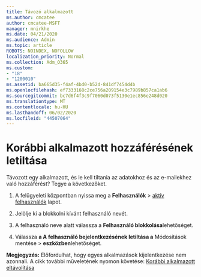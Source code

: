 ```yaml
---
title: Távozó alkalmazott
ms.author: cmcatee
author: cmcatee-MSFT
manager: mnirkhe
ms.date: 04/21/2020
ms.audience: Admin
ms.topic: article
ROBOTS: NOINDEX, NOFOLLOW
localization_priority: Normal
ms.collection: Adm_O365
ms.custom:
- "18"
- "1200010"
ms.assetid: ba665d35-f4af-4bd0-b52d-841df7454d4b
ms.openlocfilehash: ef7333168c2ce756a209154e3c7989b857ca1ab6
ms.sourcegitcommit: bc7d6f4f3c9f7060d073f5130e1ec856e248d020
ms.translationtype: MT
ms.contentlocale: hu-HU
ms.lasthandoff: 06/02/2020
ms.locfileid: "44507064"
---
```

# <a name="block-access-to-a-former-employee"></a>Korábbi alkalmazott hozzáférésének letiltása

Távozott egy alkalmazott, és le kell tiltania az adatokhoz és az e-mailekhez való hozzáférést? Tegye a következőket.
  
1. A felügyeleti központban nyissa meg a **Felhasználók** \> [aktív felhasználók](https://go.microsoft.com/fwlink/p/?linkid=834822) lapot.

2. Jelölje ki a blokkolni kívánt felhasználó nevét.

3. A felhasználó neve alatt válassza a **Felhasználó blokkolása**lehetőséget.

4. Válassza **a A felhasználó bejelentkezésének letiltása a** Módosítások mentése \> **eszközben**lehetőséget.

**Megjegyzés:** Előfordulhat, hogy egyes alkalmazások kijelentkezése nem azonnali. A cikk további műveletének nyomon követése: [Korábbi alkalmazott eltávolítása](https://docs.microsoft.com/microsoft-365/admin/add-users/remove-former-employee)